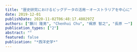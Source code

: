```yaml
---
title: "歴史研究におけるビッグデータの活用－オーストラリアを中心に"
date: 2019-12-01
publishDate: 2020-11-02T06:48:17.480297Z
authors: ["藤川 隆男", "Chenhui Chu", "梶原 智之", "長原 一"]
publication_types: ["2"]
abstract: ""
featured: false
publication: "*西洋史学*"
---
```


